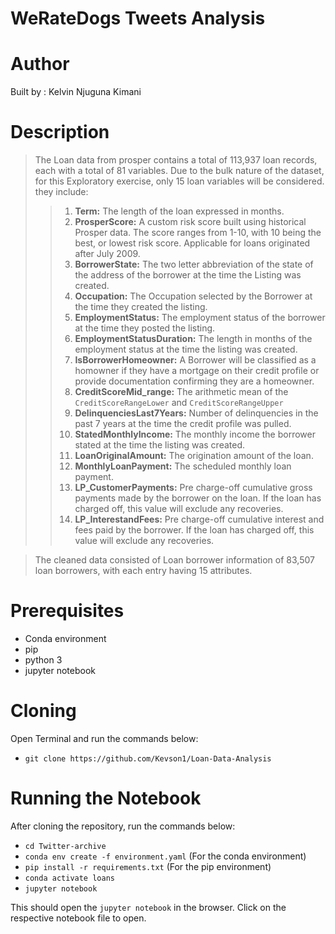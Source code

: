 # WeRateDogs Tweets Analysis

# Author
Built by : Kelvin Njuguna Kimani


# Description

> The Loan data from prosper contains a total of 113,937 loan records, each with a total of 81 variables. Due to the bulk nature of the dataset, for this Exploratory exercise, only 15 loan variables will be considered. they include:
>> 1. **Term:** The length of the loan expressed in months.
>> 2. **ProsperScore:** A custom risk score built using historical Prosper data. The score ranges from 1-10, with 10 being the best, or lowest risk score.  Applicable for loans originated after July 2009.
>> 3. **BorrowerState:** The two letter abbreviation of the state of the address of the borrower at the time the Listing was created.
>> 4. **Occupation:** The Occupation selected by the Borrower at the time they created the listing.
>> 5. **EmploymentStatus:** The employment status of the borrower at the time they posted the listing.
>> 6. **EmploymentStatusDuration:** The length in months of the employment status at the time the listing was created.
>> 7. **IsBorrowerHomeowner:** A Borrower will be classified as a homowner if they have a mortgage on their credit profile or provide documentation confirming they are a homeowner.
>> 8. **CreditScoreMid_range:** The arithmetic mean of the `CreditScoreRangeLower` and `CreditScoreRangeUpper`
>> 9. **DelinquenciesLast7Years:** Number of delinquencies in the past 7 years at the time the credit profile was pulled.
>> 10. **StatedMonthlyIncome:** The monthly income the borrower stated at the time the listing was created.
>> 11. **LoanOriginalAmount:** The origination amount of the loan.
>> 12. **MonthlyLoanPayment:** The scheduled monthly loan payment.
>> 13. **LP_CustomerPayments:** Pre charge-off cumulative gross payments made by the borrower on the loan. If the loan has charged off, this value will exclude any recoveries.
>> 14. **LP_InterestandFees:** Pre charge-off cumulative interest and fees paid by the borrower. If the loan has charged off, this value will exclude any recoveries. 

> The cleaned data consisted of Loan borrower information of 83,507 loan borrowers, with each entry having 15 attributes. 

#
# Prerequisites
- Conda environment
- pip
- python 3
- jupyter notebook
#

# Cloning
Open Terminal and run the commands below:

- `git clone https://github.com/Kevson1/Loan-Data-Analysis`
#
# Running the Notebook
After cloning the repository, run the commands below:
- `cd Twitter-archive`
- `conda env create -f environment.yaml` (For the conda environment)
- `pip install -r requirements.txt` (For the pip environment)
- `conda activate loans`
- `jupyter notebook`

This should open the `jupyter notebook` in the browser. Click on the respective notebook file to open.